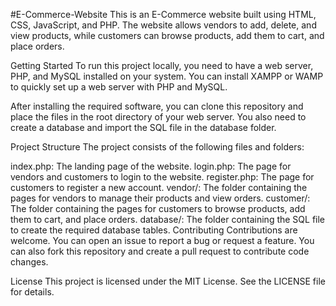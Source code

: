 #E-Commerce-Website
This is an E-Commerce website built using HTML, CSS, JavaScript, and PHP. The website allows vendors to add, delete, and view products, while customers can browse products, add them to cart, and place orders.

Getting Started
To run this project locally, you need to have a web server, PHP, and MySQL installed on your system. You can install XAMPP or WAMP to quickly set up a web server with PHP and MySQL.

After installing the required software, you can clone this repository and place the files in the root directory of your web server. You also need to create a database and import the SQL file in the database folder.

Project Structure
The project consists of the following files and folders:

index.php: The landing page of the website.
login.php: The page for vendors and customers to login to the website.
register.php: The page for customers to register a new account.
vendor/: The folder containing the pages for vendors to manage their products and view orders.
customer/: The folder containing the pages for customers to browse products, add them to cart, and place orders.
database/: The folder containing the SQL file to create the required database tables.
Contributing
Contributions are welcome. You can open an issue to report a bug or request a feature. You can also fork this repository and create a pull request to contribute code changes.

License
This project is licensed under the MIT License. See the LICENSE file for details.
